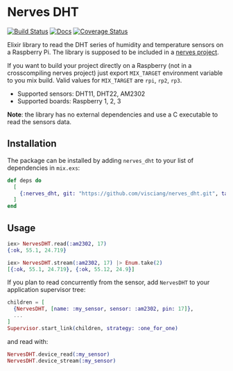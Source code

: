 # Nerves DHT

[![Build Status](https://travis-ci.org/visciang/nerves_dht.svg?branch=master)](https://travis-ci.org/visciang/nerves_dht) [![Docs](https://img.shields.io/badge/docs-latest-green.svg)](https://visciang.github.io/nerves_dht/readme.html) [![Coverage Status](https://coveralls.io/repos/github/visciang/nerves_dht/badge.svg?branch=master)](https://coveralls.io/github/visciang/nerves_dht?branch=master)

Elixir library to read the DHT series of humidity and temperature sensors on a Raspberry Pi.
The library is supposed to be included in a [nerves project](http://nerves-project.org/).

If you want to build your project directly on a Raspberry (not in a crosscompiling nerves project)
just export `MIX_TARGET` environment variable to you mix build.
Valid values for `MIX_TARGET` are `rpi`, `rp2`, `rp3`.

* Supported sensors: DHT11, DHT22, AM2302
* Supported boards: Raspberry 1, 2, 3

**Note**: the library has no external dependencies and use a C executable to read the sensors data.

## Installation

The package can be installed by adding `nerves_dht` to your list of dependencies in `mix.exs`:

```elixir
def deps do
  [
    {:nerves_dht, git: "https://github.com/visciang/nerves_dht.git", tag: "xxx"}
  ]
end
```

## Usage

```elixir
iex> NervesDHT.read(:am2302, 17)
{:ok, 55.1, 24.719}

iex> NervesDHT.stream(:am2302, 17) |> Enum.take(2)
[{:ok, 55.1, 24.719}, {:ok, 55.12, 24.9}]
```

If you plan to read concurrently from the sensor, add `NervesDHT` to your application supervisor tree:

```elixir
children = [
  {NervesDHT, [name: :my_sensor, sensor: :am2302, pin: 17]},
  ...
]
Supervisor.start_link(children, strategy: :one_for_one)
```

and read with:

```elixir
NervesDHT.device_read(:my_sensor)
NervesDHT.device_stream(:my_sensor)
```
